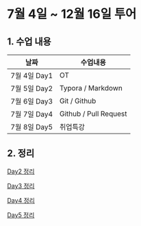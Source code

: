 # 7월 4일 ~ 12월 16일 투어



## 1. 수업 내용



| 날짜         | 수업내용              |
| ------------ | --------------------- |
| 7월 4일 Day1 | OT                    |
| 7월 5일 Day2 | Typora / Markdown     |
| 7월 6일 Day3 | Git / Github          |
| 7월 7일 Day4 | Github / Pull Request |
| 7월 8일 Day5 | 취업특강              |



## 2. 정리

[Day2 정리](https://github.com/koo1996/TIL/blob/master/markdown/Markdown_day1.md)

[Day3 정리](https://github.com/koo1996/TIL/blob/master/markdown/Markdown_day2.md)

[Day4 정리](markdown/Markdown_day3.md)

[Day5 정리](markdown/Markdown_day4.md)





